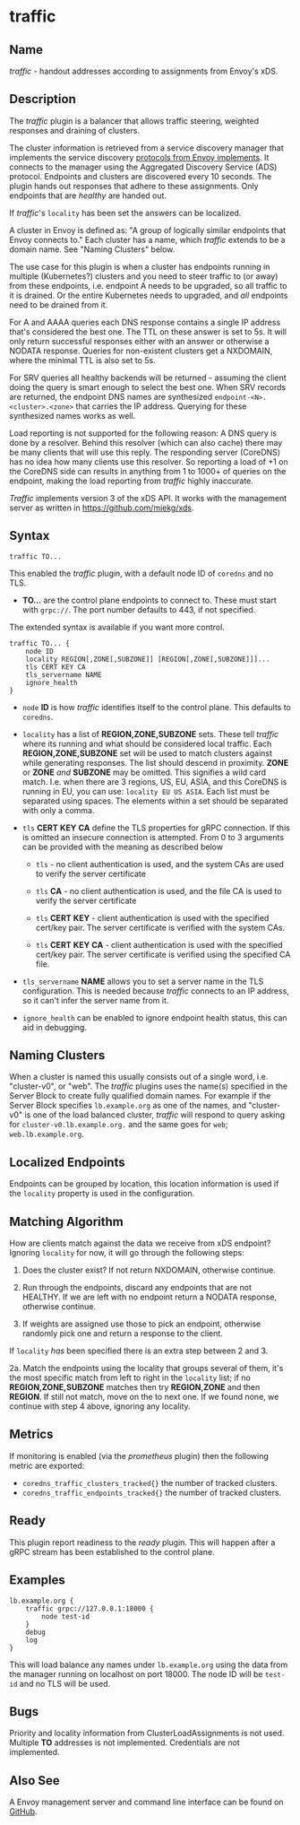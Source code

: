# traffic

## Name

*traffic* - handout addresses according to assignments from Envoy's xDS.

## Description

The *traffic* plugin is a balancer that allows traffic steering, weighted responses and draining of
clusters.

The cluster information is retrieved from a service discovery manager that implements the service
discovery [protocols from Envoy implements](https://www.envoyproxy.io/docs/envoy/latest/api-docs/xds_protocol).
It connects to the manager using the Aggregated Discovery Service (ADS) protocol. Endpoints and
clusters are discovered every 10 seconds. The plugin hands out responses that adhere to these
assignments. Only endpoints that are *healthy* are handed out.

If *traffic*'s `locality` has been set the answers can be localized.

A cluster in Envoy is defined as: "A group of logically similar endpoints that Envoy connects to."
Each cluster has a name, which *traffic* extends to be a domain name. See "Naming Clusters" below.

The use case for this plugin is when a cluster has endpoints running in multiple (Kubernetes?)
clusters and you need to steer traffic to (or away) from these endpoints, i.e. endpoint A needs to
be upgraded, so all traffic to it is drained. Or the entire Kubernetes needs to upgraded, and *all*
endpoints need to be drained from it.

For A and AAAA queries each DNS response contains a single IP address that's considered the best
one. The TTL on these answer is set to 5s. It will only return successful responses either with an
answer or otherwise a NODATA response. Queries for non-existent clusters get a NXDOMAIN, where the
minimal TTL is also set to 5s.

For SRV queries all healthy backends will be returned - assuming the client doing the query is smart
enough to select the best one. When SRV records are returned, the endpoint DNS names are synthesized
`endpoint-<N>.<cluster>.<zone>` that carries the IP address. Querying for these synthesized names
works as well.

Load reporting is not supported for the following reason: A DNS query is done by a resolver.
Behind this resolver (which can also cache) there may be many clients that will use this reply. The
responding server (CoreDNS) has no idea how many clients use this resolver. So reporting a load of
+1 on the CoreDNS side can results in anything from 1 to 1000+ of queries on the endpoint, making
the load reporting from *traffic* highly inaccurate.

*Traffic* implements version 3 of the xDS API. It works with the management server as written in
<https://github.com/miekg/xds>.

## Syntax

~~~
traffic TO...
~~~

This enabled the *traffic* plugin, with a default node ID of `coredns` and no TLS.

 *  **TO...** are the control plane endpoints to connect to. These must start with `grpc://`. The
    port number defaults to 443, if not specified.

The extended syntax is available if you want more control.

~~~
traffic TO... {
    node ID
    locality REGION[,ZONE[,SUBZONE]] [REGION[,ZONE[,SUBZONE]]]...
    tls CERT KEY CA
    tls_servername NAME
    ignore_health
}
~~~

 *  `node` **ID** is how *traffic* identifies itself to the control plane. This defaults to
    `coredns`.

 *  `locality` has a list of **REGION,ZONE,SUBZONE** sets. These tell *traffic* where its running
    and what should be considered local traffic. Each **REGION,ZONE,SUBZONE** set will be used
    to match clusters against while generating responses. The list should descend in proximity.
    **ZONE** or **ZONE** *and* **SUBZONE** may be omitted. This signifies a wild card match.
    I.e. when there are 3 regions, US, EU, ASIA, and this CoreDNS is running in EU, you can use:
    `locality EU US ASIA`. Each list must be separated using spaces. The elements within a set
    should be separated with only a comma.

 *  `tls` **CERT** **KEY** **CA** define the TLS properties for gRPC connection. If this is omitted
    an insecure connection is attempted. From 0 to 3 arguments can be provided with the meaning as
    described below

     -  `tls` - no client authentication is used, and the system CAs are used to verify the server
        certificate

     -  `tls` **CA** - no client authentication is used, and the file CA is used to verify the
        server certificate

     -  `tls` **CERT** **KEY** - client authentication is used with the specified cert/key pair. The
        server certificate is verified with the system CAs.

     -  `tls` **CERT** **KEY** **CA** - client authentication is used with the specified cert/key
        pair. The server certificate is verified using the specified CA file.

 *  `tls_servername` **NAME** allows you to set a server name in the TLS configuration. This is
    needed because *traffic* connects to an IP address, so it can't infer the server name from it.

 *  `ignore_health` can be enabled to ignore endpoint health status, this can aid in debugging.

## Naming Clusters

When a cluster is named this usually consists out of a single word, i.e. "cluster-v0", or "web".
The *traffic* plugins uses the name(s) specified in the Server Block to create fully qualified
domain names. For example if the Server Block specifies `lb.example.org` as one of the names,
and "cluster-v0" is one of the load balanced cluster, *traffic* will respond to query asking for
`cluster-v0.lb.example.org.` and the same goes for `web`; `web.lb.example.org`.

## Localized Endpoints

Endpoints can be grouped by location, this location information is used if the `locality` property
is used in the configuration.

## Matching Algorithm

How are clients match against the data we receive from xDS endpoint? Ignoring `locality` for now, it
will go through the following steps:

1.  Does the cluster exist? If not return NXDOMAIN, otherwise continue.

2.  Run through the endpoints, discard any endpoints that are not HEALTHY. If we are left with no
    endpoint return a NODATA response, otherwise continue.

3.  If weights are assigned use those to pick an endpoint, otherwise randomly pick one and return a
    response to the client.

If `locality` *has* been specified there is an extra step between 2 and 3.

2a. Match the endpoints using the locality that groups several of them, it's the most specific
match from left to right in the `locality` list; if no **REGION,ZONE,SUBZONE** matches then try
**REGION,ZONE** and then **REGION**. If still not match, move on the to next one. If we found none,
we continue with step 4 above, ignoring any locality.

## Metrics

If monitoring is enabled (via the *prometheus* plugin) then the following metric are exported:

 *  `coredns_traffic_clusters_tracked{}` the number of tracked clusters.
 *  `coredns_traffic_endpoints_tracked{}` the number of tracked clusters.

## Ready

This plugin report readiness to the *ready* plugin. This will happen after a gRPC stream has been
established to the control plane.

## Examples

~~~
lb.example.org {
    traffic grpc://127.0.0.1:18000 {
        node test-id
    }
    debug
    log
}
~~~

This will load balance any names under `lb.example.org` using the data from the manager running on
localhost on port 18000. The node ID will be `test-id` and no TLS will be used.

## Bugs

Priority and locality information from ClusterLoadAssignments is not used. Multiple **TO** addresses
is not implemented. Credentials are not implemented.

## Also See

A Envoy management server and command line interface can be found on
[GitHub](https://github.com/miekg/xds).

